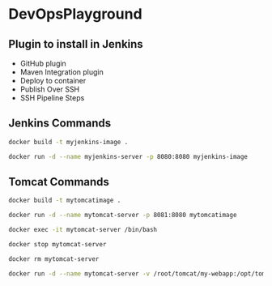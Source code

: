 # DevOpsPlayground

## Plugin to install in Jenkins

- GitHub plugin
- Maven Integration plugin
- Deploy to container 
- Publish Over SSH
- SSH Pipeline Steps


## Jenkins Commands
```bash
docker build -t myjenkins-image .
```

```bash
docker run -d --name myjenkins-server -p 8080:8080 myjenkins-image
```

## Tomcat Commands

```bash
docker build -t mytomcatimage .
```

```bash
docker run -d --name mytomcat-server -p 8081:8080 mytomcatimage
```

```bash
docker exec -it mytomcat-server /bin/bash
```

```bash
docker stop mytomcat-server
```

```bash
docker rm mytomcat-server
```

```bash
docker run -d --name mytomcat-server -v /root/tomcat/my-webapp:/opt/tomcat/webapps/ROOT -p 8081:8080 tomcatimage
```
